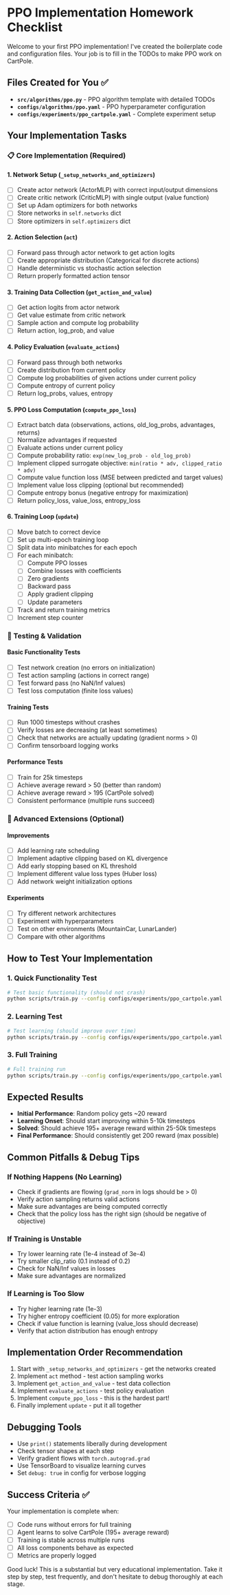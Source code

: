 # PPO Implementation Homework Checklist

Welcome to your first PPO implementation! I've created the boilerplate code and configuration files. Your job is to fill in the TODOs to make PPO work on CartPole.

## Files Created for You ✅

- **`src/algorithms/ppo.py`** - PPO algorithm template with detailed TODOs
- **`configs/algorithms/ppo.yaml`** - PPO hyperparameter configuration  
- **`configs/experiments/ppo_cartpole.yaml`** - Complete experiment setup

## Your Implementation Tasks

### 📋 Core Implementation (Required)

#### 1. Network Setup (`_setup_networks_and_optimizers`)
- [ ] Create actor network (ActorMLP) with correct input/output dimensions
- [ ] Create critic network (CriticMLP) with single output (value function)
- [ ] Set up Adam optimizers for both networks
- [ ] Store networks in `self.networks` dict
- [ ] Store optimizers in `self.optimizers` dict

#### 2. Action Selection (`act`)
- [ ] Forward pass through actor network to get action logits
- [ ] Create appropriate distribution (Categorical for discrete actions)
- [ ] Handle deterministic vs stochastic action selection
- [ ] Return properly formatted action tensor

#### 3. Training Data Collection (`get_action_and_value`)
- [ ] Get action logits from actor network
- [ ] Get value estimate from critic network
- [ ] Sample action and compute log probability
- [ ] Return action, log_prob, and value

#### 4. Policy Evaluation (`evaluate_actions`)
- [ ] Forward pass through both networks
- [ ] Create distribution from current policy
- [ ] Compute log probabilities of given actions under current policy
- [ ] Compute entropy of current policy
- [ ] Return log_probs, values, entropy

#### 5. PPO Loss Computation (`compute_ppo_loss`)
- [ ] Extract batch data (observations, actions, old_log_probs, advantages, returns)
- [ ] Normalize advantages if requested
- [ ] Evaluate actions under current policy
- [ ] Compute probability ratio: `exp(new_log_prob - old_log_prob)`
- [ ] Implement clipped surrogate objective: `min(ratio * adv, clipped_ratio * adv)`
- [ ] Compute value function loss (MSE between predicted and target values)
- [ ] Implement value loss clipping (optional but recommended)
- [ ] Compute entropy bonus (negative entropy for maximization)
- [ ] Return policy_loss, value_loss, entropy_loss

#### 6. Training Loop (`update`)
- [ ] Move batch to correct device
- [ ] Set up multi-epoch training loop
- [ ] Split data into minibatches for each epoch
- [ ] For each minibatch:
  - [ ] Compute PPO losses
  - [ ] Combine losses with coefficients
  - [ ] Zero gradients
  - [ ] Backward pass
  - [ ] Apply gradient clipping
  - [ ] Update parameters
- [ ] Track and return training metrics
- [ ] Increment step counter

### 🧪 Testing & Validation

#### Basic Functionality Tests
- [ ] Test network creation (no errors on initialization)
- [ ] Test action sampling (actions in correct range)
- [ ] Test forward pass (no NaN/Inf values)
- [ ] Test loss computation (finite loss values)

#### Training Tests
- [ ] Run 1000 timesteps without crashes
- [ ] Verify losses are decreasing (at least sometimes)
- [ ] Check that networks are actually updating (gradient norms > 0)
- [ ] Confirm tensorboard logging works

#### Performance Tests  
- [ ] Train for 25k timesteps
- [ ] Achieve average reward > 50 (better than random)
- [ ] Achieve average reward > 195 (CartPole solved)
- [ ] Consistent performance (multiple runs succeed)

### 🚀 Advanced Extensions (Optional)

#### Improvements
- [ ] Add learning rate scheduling
- [ ] Implement adaptive clipping based on KL divergence
- [ ] Add early stopping based on KL threshold
- [ ] Implement different value loss types (Huber loss)
- [ ] Add network weight initialization options

#### Experiments
- [ ] Try different network architectures
- [ ] Experiment with hyperparameters
- [ ] Test on other environments (MountainCar, LunarLander)
- [ ] Compare with other algorithms

## How to Test Your Implementation

### 1. Quick Functionality Test
```bash
# Test basic functionality (should not crash)
python scripts/train.py --config configs/experiments/ppo_cartpole.yaml --debug --total_timesteps 1000
```

### 2. Learning Test  
```bash  
# Test learning (should improve over time)
python scripts/train.py --config configs/experiments/ppo_cartpole.yaml --total_timesteps 25000
```

### 3. Full Training
```bash
# Full training run
python scripts/train.py --config configs/experiments/ppo_cartpole.yaml
```

## Expected Results

- **Initial Performance**: Random policy gets ~20 reward
- **Learning Onset**: Should start improving within 5-10k timesteps
- **Solved**: Should achieve 195+ average reward within 25-50k timesteps  
- **Final Performance**: Should consistently get 200 reward (max possible)

## Common Pitfalls & Debug Tips

### If Nothing Happens (No Learning)
- Check if gradients are flowing (`grad_norm` in logs should be > 0)
- Verify action sampling returns valid actions
- Make sure advantages are being computed correctly
- Check that the policy loss has the right sign (should be negative of objective)

### If Training is Unstable  
- Try lower learning rate (1e-4 instead of 3e-4)
- Try smaller clip_ratio (0.1 instead of 0.2)
- Check for NaN/Inf values in losses
- Make sure advantages are normalized

### If Learning is Too Slow
- Try higher learning rate (1e-3)
- Try higher entropy coefficient (0.05) for more exploration
- Check if value function is learning (value_loss should decrease)
- Verify that action distribution has enough entropy

## Implementation Order Recommendation

1. Start with `_setup_networks_and_optimizers` - get the networks created
2. Implement `act` method - test action sampling works
3. Implement `get_action_and_value` - test data collection  
4. Implement `evaluate_actions` - test policy evaluation
5. Implement `compute_ppo_loss` - this is the hardest part!
6. Finally implement `update` - put it all together

## Debugging Tools

- Use `print()` statements liberally during development
- Check tensor shapes at each step
- Verify gradient flows with `torch.autograd.grad`
- Use TensorBoard to visualize learning curves
- Set `debug: true` in config for verbose logging

## Success Criteria ✅

Your implementation is complete when:
- [ ] Code runs without errors for full training
- [ ] Agent learns to solve CartPole (195+ average reward)  
- [ ] Training is stable across multiple runs
- [ ] All loss components behave as expected
- [ ] Metrics are properly logged

Good luck! This is a substantial but very educational implementation. Take it step by step, test frequently, and don't hesitate to debug thoroughly at each stage.